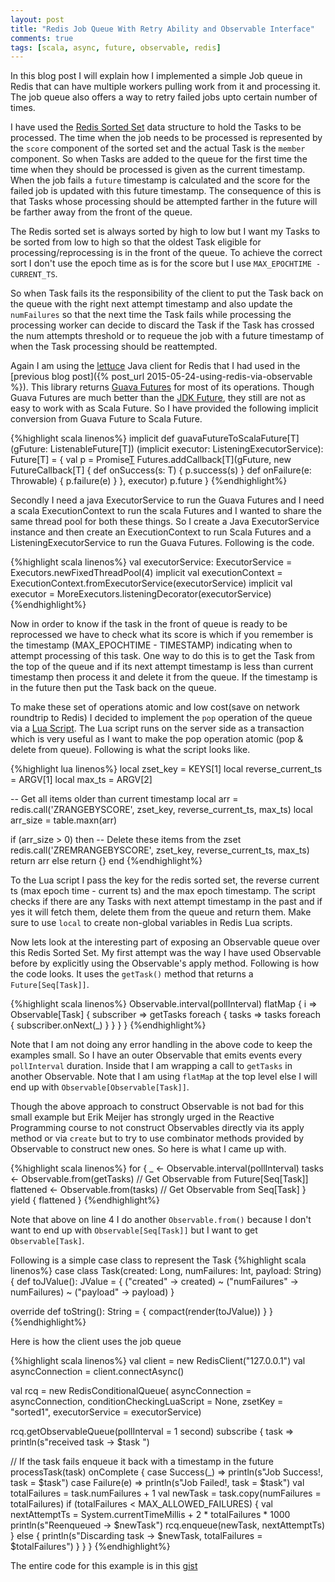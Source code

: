 ```yaml
---
layout: post
title: "Redis Job Queue With Retry Ability and Observable Interface"
comments: true
tags: [scala, async, future, observable, redis]
---
```


In this blog post I will explain how I implemented a simple Job queue in Redis that can have multiple workers pulling work from it and processing it. The job queue also offers a way to retry failed jobs upto certain number of times.

I have used the [Redis Sorted Set](http://redis.io/commands#sorted_set) data structure to hold the Tasks to be processed. The time when the job needs to be processed is represented by the `score` component of the sorted set and the actual Task is the `member` component. So when Tasks are added to the queue for the first time the time when they should be processed is given as the current timestamp. When the job fails a `future` timestamp is calculated and the score for the failed job is updated with this future timestamp. The consequence of this is that Tasks whose processing should be attempted farther in the future will be farther away from the front of the queue. 

The Redis sorted set is always sorted by high to low but I want my Tasks to be sorted from low to high so that the oldest Task eligible for processing/reprocessing is in the front of the queue. To achieve the correct sort I don't use the epoch time as is for the score but I use `MAX_EPOCHTIME - CURRENT_TS`.

So when Task fails its the responsibility of the client to put the Task back on the queue with the right next attempt timestamp and also update the `numFailures` so that the next time the Task fails while processing the processing worker can decide to discard the Task if the Task has crossed the num attempts threshold or to requeue the job with a future timestamp of when the Task processing should be reattempted.

Again I am using the [lettuce](https://github.com/mp911de/lettuce) Java client for Redis that I had used in the [previous blog post]({% post_url 2015-05-24-using-redis-via-observable %}). This library returns [Guava Futures](https://code.google.com/p/guava-libraries/wiki/ListenableFutureExplained) for most of its operations. Though Guava Futures are much better than the [JDK Future](http://docs.oracle.com/javase/7/docs/api/java/util/concurrent/Future.html), they still are not as easy to work with as Scala Future. So I have provided the following implicit conversion from Guava Future to Scala Future.

{%highlight scala linenos%}
implicit def guavaFutureToScalaFuture[T](gFuture: ListenableFuture[T])
                                        (implicit executor: ListeningExecutorService): Future[T] = {
  val p = Promise[T]()
  Futures.addCallback[T](gFuture, new FutureCallback[T] {
    def onSuccess(s: T)         { p.success(s) }
    def onFailure(e: Throwable) { p.failure(e) }
  }, executor)
  p.future
}
{%endhighlight%}

Secondly I need a java ExecutorService to run the Guava Futures and I need a scala ExecutionContext to run the scala Futures and I wanted to share the same thread pool for both these things. So I create a Java ExecutorService instance and then create an ExecutionContext to run Scala Futures and a ListeningExecutorService to run the Guava Futures. Following is the code.

{%highlight scala linenos%}
val executorService: ExecutorService = Executors.newFixedThreadPool(4)
implicit val executionContext = ExecutionContext.fromExecutorService(executorService)
implicit val executor = MoreExecutors.listeningDecorator(executorService)
{%endhighlight%}

Now in order to know if the task in the front of queue is ready to be reprocessed we have to check what its score is which if you remember is the timestamp (MAX_EPOCHTIME - TIMESTAMP) indicating when to attempt processing of this task. One way to do this is to get the Task from the top of the queue and if its next attempt timestamp is less than current timestamp then process it and delete it from the queue. If the timestamp is in the future then put the Task back on the queue.

To make these set of operations atomic and low cost(save on network roundtrip to Redis) I decided to implement the `pop` operation of the queue via a [Lua Script](http://redis.io/commands/EVAL). The Lua script runs on the server side as a transaction which is very useful as I want to make the pop operation atomic (pop & delete from queue). Following is what the script looks like.

{%highlight lua linenos%}
local zset_key = KEYS[1]
local reverse_current_ts = ARGV[1]
local max_ts = ARGV[2]

-- Get all items older than current timestamp
local arr = redis.call('ZRANGEBYSCORE', zset_key, reverse_current_ts, max_ts)
local arr_size = table.maxn(arr)

if (arr_size > 0) then
  -- Delete these items from the zset
  redis.call('ZREMRANGEBYSCORE', zset_key, reverse_current_ts, max_ts)
  return arr
else
 return {}
end
{%endhighlight%}

To the Lua script I pass the key for the redis sorted set, the reverse current ts (max epoch time - current ts) and the max epoch timestamp. The script checks if there are any Tasks with next attempt timestamp in the past and if yes it will fetch them, delete them from the queue and return them. Make sure to use `local` to create non-global variables in Redis Lua scripts.

Now lets look at the interesting part of exposing an Observable queue over this Redis Sorted Set. My first attempt was the way I have used Observable before by explicitly using the Observable's apply method. Following is how the code looks. It uses the `getTask()` method that returns a `Future[Seq[Task]]`.

{%highlight scala linenos%}
Observable.interval(pollInterval) flatMap { i =>
  Observable[Task] { subscriber =>
    getTasks foreach { tasks =>
      tasks foreach { subscriber.onNext(_) }
    }
  }
}
{%endhighlight%}

Note that I am not doing any error handling in the above code to keep the examples small. So I have an outer Observable that emits events every `pollInterval` duration. Inside that I am wrapping a call to `getTasks` in another Observable. Note that I am using `flatMap` at the top level else I will end up with `Observable[Observable[Task]]`.

Though the above approach to construct Observable is not bad for this small example but Erik Meijer has strongly urged in the Reactive Programming course to not construct Observables directly via its apply method or via `create` but to try to use combinator methods provided by Observable to construct new ones. So here is what I came up with.


{%highlight scala linenos%}
for {
  _         <- Observable.interval(pollInterval)
  tasks     <- Observable.from(getTasks) // Get Observable from Future[Seq[Task]]
  flattened <- Observable.from(tasks) // Get Observable from Seq[Task]
} yield {
  flattened
}
{%endhighlight%}

Note that above on line 4 I do another `Observable.from()` because I don't want to end up with `Observable[Seq[Task]]` but I want to get `Observable[Task]`.

Following is a simple case class to represent the Task 
{%highlight scala linenos%}
case class Task(created: Long, numFailures: Int, payload: String) {
  def toJValue(): JValue = {
    ("created" -> created) ~
    ("numFailures" -> numFailures) ~
    ("payload" -> payload)
  }

  override def toString(): String = {
    compact(render(toJValue))
  }
}
{%endhighlight%}

Here is how the client uses the job queue

{%highlight scala linenos%}
val client = new RedisClient("127.0.0.1")
val asyncConnection = client.connectAsync()

val rcq = new RedisConditionalQueue(
  asyncConnection = asyncConnection,
  conditionCheckingLuaScript = None,
  zsetKey = "sorted1",
  executorService = executorService)

rcq.getObservableQueue(pollInterval = 1 second) subscribe { task =>
  println(s"received task -> $task ")

  // If the task fails enqueue it back with a timestamp in the future
  processTask(task) onComplete {
    case Success(_) =>
      println(s"Job Success!, task = $task")
    case Failure(e) =>
      println(s"Job Failed!, task = $task")
      val totalFailures = task.numFailures + 1
      val newTask = task.copy(numFailures = totalFailures)
      if (totalFailures < MAX_ALLOWED_FAILURES) {
        val nextAttemptTs = System.currentTimeMillis + 2 * totalFailures * 1000
        println(s"Reenqueued -> $newTask")
        rcq.enqueue(newTask, nextAttemptTs)
      } else {
        println(s"Discarding task -> $newTask, totalFailures = $totalFailures")
      }
  }
}
{%endhighlight%}

The entire code for this example is in this [gist](https://gist.github.com/parth-patil/902ad07752829d5deba6)